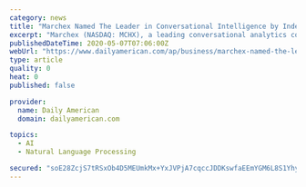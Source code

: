 ```yaml
---
category: news
title: "Marchex Named The Leader in Conversational Intelligence by Independent Research Firm"
excerpt: "Marchex (NASDAQ: MCHX), a leading conversational analytics company that connects the voice of the customer to your business, announced that Opus Research has named Marchex as the leading Conversational Intelligence solution provider in its newly released Conversational Intelligence Intelliview research report."
publishedDateTime: 2020-05-07T07:06:00Z
webUrl: "https://www.dailyamerican.com/ap/business/marchex-named-the-leader-in-conversational-intelligence-by-independent-research-firm/article_f428021a-5c70-5922-a2e9-0e04a96c8626.html"
type: article
quality: 0
heat: 0
published: false

provider:
  name: Daily American
  domain: dailyamerican.com

topics:
  - AI
  - Natural Language Processing

secured: "soE28ZcjS7tRSxOb4D5MEUmkMx+YxJVPjA7cqccJDDKswfaEEmYGM6L8S1YhyvJeZ4tn6YuDrviVyZbDaUDKnnHDGrzzY460GJ2ujUgxQwzkRvoj47/Xrne1I4UZ2ue5SuKsXfY4RACfCEZ8QvMUbSd4OaQNy1WO5NmwD/kWDCrHMYlEZjut6j3wRXhtQ8jai7Ohb5FeIea2AvFJhX7hhaH51shF8gilt175Cp3uuq9mpgUHKEoz/pjxF+wuXsJpZvnT5boMzG5UIMElI7/781qclIxDabXBkaAU9oMEliYlXUx/QQKxL2rAHQOmwHfR;8rBQ9CSHi35+PxQgnC5Bpg=="
---
```


